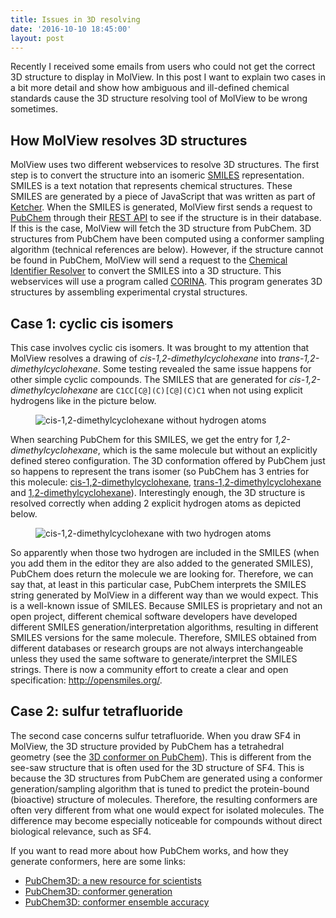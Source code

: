 ```yaml
---
title: Issues in 3D resolving
date: '2016-10-10 18:45:00'
layout: post
---
```

Recently I received some emails from users who could not get the correct 3D structure to display in MolView. In this post I want to explain two cases in a bit more detail and show how ambiguous and ill-defined chemical standards cause the 3D structure resolving tool of MolView to be wrong sometimes.

## How MolView resolves 3D structures
MolView uses two different webservices to resolve 3D structures. The first step is to convert the structure into an isomeric [SMILES](http://www.daylight.com/dayhtml/doc/theory/theory.smiles.html) representation. SMILES is a text notation that represents chemical structures. These SMILES are generated by a piece of JavaScript that was written as part of [Ketcher](https://github.com/ggasoftware/ketcher).
When the SMILES is generated, MolView first sends a request to [PubChem](https://pubchem.ncbi.nlm.nih.gov/) through their [REST API](https://pubchem.ncbi.nlm.nih.gov/pug_rest/PUG_REST.html) to see if the structure is in their database. If this is the case, MolView will fetch the 3D structure from PubChem. 3D structures from PubChem have been computed using a conformer sampling algorithm (technical references are below).
However, if the structure cannot be found in PubChem, MolView will send a request to the [Chemical Identifier Resolver](https://cactus.nci.nih.gov/chemical/structure) to convert the SMILES into a 3D structure. This webservices will use a program called [CORINA](https://www.mn-am.com/products/corina). This program generates 3D structures by assembling experimental crystal structures.

## Case 1: cyclic cis isomers
This case involves cyclic cis isomers. It was brought to my attention that MolView resolves a drawing of *cis-1,2-dimethylcyclohexane* into *trans-1,2-dimethylcyclohexane*. Some testing revealed the same issue happens for other simple cyclic compounds. The SMILES that are generated for *cis-1,2-dimethylcyclohexane* are `C1CC[C@](C)[C@](C)C1` when not using explicit hydrogens like in the picture below.

<figure>
  <img src="{{ site.baseurl }}/forestryio/images/no-hydrogen.png" alt="cis-1,2-dimethylcyclohexane without hydrogen atoms">
</figure>

When searching PubChem for this SMILES, we get the entry for *1,2-dimethylcyclohexane*, which is the same molecule but without an explicitly defined stereo configuration. The 3D conformation offered by PubChem just so happens to represent the trans isomer (so PubChem has 3 entries for this molecule: [cis-1,2-dimethylcyclohexane](https://pubchem.ncbi.nlm.nih.gov/compound/16628), [trans-1,2-dimethylcyclohexane](https://pubchem.ncbi.nlm.nih.gov/compound/23313) and [1,2-dimethylcyclohexane](https://pubchem.ncbi.nlm.nih.gov/compound/11416)).
Interestingly enough, the 3D structure is resolved correctly when adding 2 explicit hydrogen atoms as depicted below.

<figure>
  <img src="{{ site.baseurl }}/forestryio/images/with-hydrogen.png" alt="cis-1,2-dimethylcyclohexane with two hydrogen atoms">
</figure>

So apparently when those two hydrogen are included in the SMILES (when you add them in the editor they are also added to the generated SMILES), PubChem does return the molecule we are looking for. Therefore, we can say that, at least in this particular case, PubChem interprets the SMILES string generated by MolView in a different way than we would expect. This is a well-known issue of SMILES. Because SMILES is proprietary and not an open project, different chemical software developers have developed different SMILES generation/interpretation algorithms, resulting in different SMILES versions for the same molecule. Therefore, SMILES obtained from different databases or research groups are not always interchangeable unless they used the same software to generate/interpret the SMILES strings.
There is now a community effort to create a clear and open specification: http://opensmiles.org/.

## Case 2: sulfur tetrafluoride
The second case concerns sulfur tetrafluoride. When you draw SF4 in MolView, the 3D structure provided by PubChem has a tetrahedral geometry (see the [3D conformer on PubChem](https://pubchem.ncbi.nlm.nih.gov/compound/sulfur_tetrafluoride#section=3D-Conformer)). This is different from the see-saw structure that is often used for the 3D structure of SF4. This is because the 3D structures from PubChem are generated using a conformer generation/sampling algorithm that is tuned to predict the protein-bound (bioactive) structure of molecules. Therefore, the resulting conformers are often very different from what one would expect for isolated molecules. The difference may become especially noticeable for compounds without direct biological relevance, such as SF4.

If you want to read more about how PubChem works, and how they generate conformers, here are some links:

+ [PubChem3D: a new resource for scientists](http://jcheminf.springeropen.com/articles/10.1186/1758-2946-3-32)
+ [PubChem3D: conformer generation](http://jcheminf.springeropen.com/articles/10.1186/1758-2946-3-4)
+ [PubChem3D: conformer ensemble accuracy](http://jcheminf.springeropen.com/articles/10.1186/1758-2946-5-1)